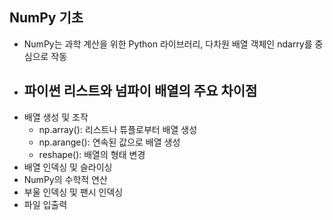 ## NumPy 기초
- NumPy는 과학 계산을 위한 Python 라이브러리, 다차원 배열 객체인 ndarry를 중심으로 작동
- 파이썬  리스트와 넘파이 배열의 주요 차이점
  - 
- 배열 생성 및 조작
  - np.array(): 리스트나 튜플로부터 배열 생성
  - np.arange(): 연속된 값으로 배열 생성
  - reshape(): 배열의 형태 변경
- 배열 인덱싱 및 슬라이싱
- NumPy의 수학적 연산
- 부울 인덱싱 및 팬시 인덱싱
- 파일 입출력
